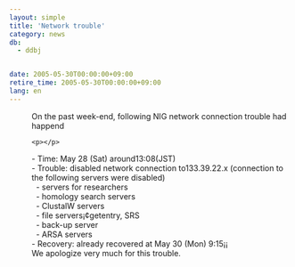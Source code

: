 ```yaml
---
layout: simple
title: 'Network trouble'
category: news
db:
  - ddbj


date: 2005-05-30T00:00:00+09:00
retire_time: 2005-05-30T00:00:00+09:00
lang: en
---
```


<dd>On the past week-end, following NIG network connection trouble had happend

    <p></p>
<dd>- Time: May 28 (Sat) around13:08(JST)
<dd>- Trouble: disabled network connection to133.39.22.x (connection to<br> the following servers were disabled)
<dd>  - servers for researchers
<dd>  - homology search servers
<dd>  - ClustalW servers
<dd>  - file servers¡¢getentry, SRS
<dd>  - back-up server
<dd>  - ARSA servers
<dd>- Recovery: already recovered at May 30 (Mon) 9:15¡¡
<dd>We apologize very much for this trouble.</dd>
</dd>
</dd>
</dd>
</dd>
</dd>
</dd>
</dd>
</dd>
</dd>
</dd>
